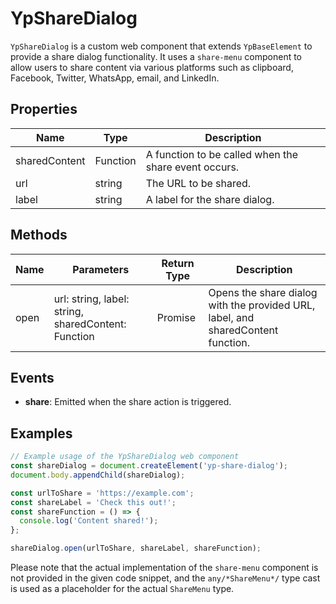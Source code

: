 # YpShareDialog

`YpShareDialog` is a custom web component that extends `YpBaseElement` to provide a share dialog functionality. It uses a `share-menu` component to allow users to share content via various platforms such as clipboard, Facebook, Twitter, WhatsApp, email, and LinkedIn.

## Properties

| Name          | Type             | Description                                       |
|---------------|------------------|---------------------------------------------------|
| sharedContent | Function         | A function to be called when the share event occurs. |
| url           | string           | The URL to be shared.                             |
| label         | string           | A label for the share dialog.                     |

## Methods

| Name   | Parameters                                | Return Type | Description                                             |
|--------|-------------------------------------------|-------------|---------------------------------------------------------|
| open   | url: string, label: string, sharedContent: Function | Promise<void> | Opens the share dialog with the provided URL, label, and sharedContent function. |

## Events

- **share**: Emitted when the share action is triggered.

## Examples

```typescript
// Example usage of the YpShareDialog web component
const shareDialog = document.createElement('yp-share-dialog');
document.body.appendChild(shareDialog);

const urlToShare = 'https://example.com';
const shareLabel = 'Check this out!';
const shareFunction = () => {
  console.log('Content shared!');
};

shareDialog.open(urlToShare, shareLabel, shareFunction);
```

Please note that the actual implementation of the `share-menu` component is not provided in the given code snippet, and the `any/*ShareMenu*/` type cast is used as a placeholder for the actual `ShareMenu` type.